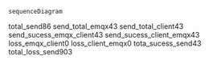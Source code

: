 ```mermaid
sequenceDiagram
```
total_send86
send_total_emqx43
send_total_client43
send_sucess_emqx_client43
send_sucess_client_emqx43
loss_emqx_client0
loss_client_emqx0
tota_sucess_send43
total_loss_send903
